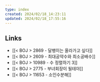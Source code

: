 ```yaml
---
type: index
created: 2024/02/18_14:23:11
updated: 2024/02/18_17:55:16
---
```


## Links
- [[< BOJ > 2869 - 달팽이는 올라가고 싶다]]
- [[< BOJ > 2609 - 최대공약수와 최소공배수]]
- [[< BOJ > 10989 - 수 정렬하기 3]]
- [[< BOJ > 2775 - 부녀회장이 될테야]]
- [[< BOJ > 11653 - 소인수분해]]
